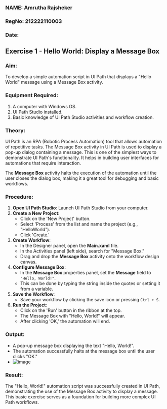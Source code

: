 ### NAME: Amrutha Rajsheker
### RegNo: 212222110003
### Date: 

## Exercise 1 - Hello World: Display a Message Box 

### Aim:
To develop a simple automation script in UI Path that displays a "Hello World" message using a Message Box activity.

### Equipment Required:
1. A computer with Windows OS.
2. UI Path Studio installed.
3. Basic knowledge of UI Path Studio activities and workflow creation.

### Theory:
UI Path is an RPA (Robotic Process Automation) tool that allows automation of repetitive tasks. The Message Box activity in UI Path is used to display a pop-up dialog containing a message. This is one of the simplest ways to demonstrate UI Path's functionality. It helps in building user interfaces for automations that require interaction.

The **Message Box** activity halts the execution of the automation until the user closes the dialog box, making it a great tool for debugging and basic workflows.

### Procedure:
1. **Open UI Path Studio**: Launch UI Path Studio from your computer.
2. **Create a New Project**: 
   - Click on the 'New Project' button.
   - Select 'Process' from the list and name the project (e.g., "HelloWorld").
   - Click 'Create.'
3. **Create Workflow**: 
   - In the Designer panel, open the **Main.xaml** file.
   - In the Activities panel (left side), search for "Message Box."
   - Drag and drop the **Message Box** activity onto the workflow design canvas.
4. **Configure Message Box**: 
   - In the **Message Box** properties panel, set the **Message** field to `"Hello, World!"`.
   - This can be done by typing the string inside the quotes or setting it from a variable.
5. **Save the Workflow**: 
   - Save your workflow by clicking the save icon or pressing `Ctrl + S`.
6. **Run the Project**: 
   - Click on the 'Run' button in the ribbon at the top.
   - The Message Box with "Hello, World!" will appear.
   - After clicking 'OK,' the automation will end.

### Output:
- A pop-up message box displaying the text "Hello, World!".
- The automation successfully halts at the message box until the user clicks "OK."
- ![image](https://github.com/user-attachments/assets/033d270b-fe41-442a-9ae4-65c2c912761e)


### Result:
The "Hello, World!" automation script was successfully created in UI Path, demonstrating the use of the Message Box activity to display a message. This basic exercise serves as a foundation for building more complex UI Path workflows.

